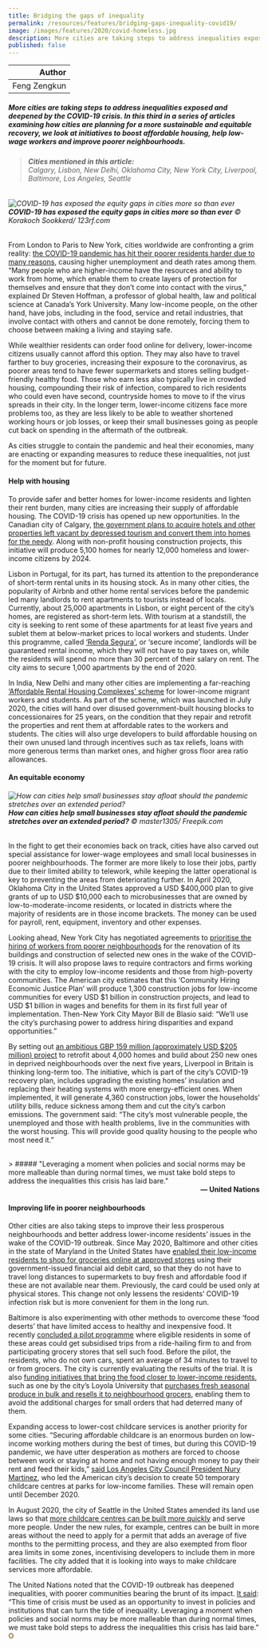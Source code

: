 ```yaml
---
title: Bridging the gaps of inequality
permalink: /resources/features/bridging-gaps-inequality-covid19/
image: /images/features/2020/covid-homeless.jpg
description: More cities are taking steps to address inequalities exposed and deepened by the COVID-19 crisis. In this third in a series of articles examining how cities are planning for a more sustainable and equitable recovery, we look at initiatives to boost affordable housing, help low-wage workers and improve poorer neighbourhoods.
published: false
---
```


| Author |
|---:|
| Feng Zengkun |

##### More cities are taking steps to address inequalities exposed and deepened by the COVID-19 crisis. In this third in a series of articles examining how cities are planning for a more sustainable and equitable recovery, we look at initiatives to boost affordable housing, help low-wage workers and improve poorer neighbourhoods.

> ###### **Cities mentioned in this article:** <br> Calgary, Lisbon, New Delhi, Oklahoma City, New York City, Liverpool, Baltimore, Los Angeles, Seattle

###### ![COVID-19 has exposed the equity gaps in cities more so than ever](/images/features/2020/covid-homeless.jpg/)**COVID-19 has exposed the equity gaps in cities more so than ever** ©  Korakoch Sookkerd/ 123rf.com

From London to Paris to New York, cities worldwide are confronting a grim reality: [the COVID-19 pandemic has hit their poorer residents harder due to many reasons](https://globalnews.ca/news/6958322/coronavirus-poor-neighbourhoods/), causing higher unemployment and death rates among them. “Many people who are higher-income have the resources and ability to work from home, which enable them to create layers of protection for themselves and ensure that they don’t come into contact with the virus,” explained Dr Steven Hoffman, a professor of global health, law and political science at Canada’s York University. Many low-income people, on the other hand, have jobs, including in the food, service and retail industries, that involve contact with others and cannot be done remotely, forcing them to choose between making a living and staying safe.

While wealthier residents can order food online for delivery, lower-income citizens usually cannot afford this option. They may also have to travel farther to buy groceries, increasing their exposure to the coronavirus, as poorer areas tend to have fewer supermarkets and stores selling budget-friendly healthy food. Those who earn less also typically live in crowded housing, compounding their risk of infection, compared to rich residents who could even have second, countryside homes to move to if the virus spreads in their city. In the longer term, lower-income citizens face more problems too, as they are less likely to be able to weather shortened working hours or job losses, or keep their small businesses going as people cut back on spending in the aftermath of the outbreak. 

As cities struggle to contain the pandemic and heal their economies, many are enacting or expanding measures to reduce these inequalities, not just for the moment but for future. 

#### **Help with housing**

To provide safer and better homes for lower-income residents and lighten their rent burden, many cities are increasing their supply of affordable housing. The COVID-19 crisis has opened up new opportunities. In the Canadian city of Calgary, [the government plans to acquire hotels and other properties left vacant by depressed tourism and convert them into homes for the needy](https://www.calgary.ca/content/dam/www/cs/olsh/publishingimages/affordable-housing/COVID-19-Community-Advocacy-Plan-Overview.pdf). Along with non-profit housing construction projects, this initiative will produce 5,100 homes for nearly 12,000 homeless and lower-income citizens by 2024. 

Lisbon in Portugal, for its part, has turned its attention to the preponderance of short-term rental units in its housing stock. As in many other cities, the popularity of Airbnb and other home rental services before the pandemic led many landlords to rent apartments to tourists instead of locals. Currently, about 25,000 apartments in Lisbon, or eight percent of the city’s homes, are registered as short-term lets. With tourism at a standstill, the city is seeking to rent some of these apartments for at least five years and sublet them at below-market prices to local workers and students. Under this programme, called [‘Renda Segura'](https://news.trust.org/item/20200629111057-g8rmr/), or ‘secure income’, landlords will be guaranteed rental income, which they will not have to pay taxes on, while the residents will spend no more than 30 percent of their salary on rent. The city aims to secure 1,000 apartments by the end of 2020.

In India, New Delhi and many other cities are implementing a far-reaching [‘Affordable Rental Housing Complexes’ scheme](https://pib.gov.in/PressReleasePage.aspx?PRID=1637215) for lower-income migrant workers and students. As part of the scheme, which was launched in July 2020, the cities will hand over disused government-built housing blocks to concessionaires for 25 years, on the condition that they repair and retrofit the properties and rent them at affordable rates to the workers and students. The cities will also urge developers to build affordable housing on their own unused land through incentives such as tax reliefs, loans with more generous terms than market ones, and higher gross floor area ratio allowances. 

#### **An equitable economy**

###### ![How can cities help small businesses stay afloat should the pandemic stretches over an extended period?](/images/features/2020/covid-small-business.jpg/)**How can cities help small businesses stay afloat should the pandemic stretches over an extended period?** © master1305/ Freepik.com

In the fight to get their economies back on track, cities have also carved out special assistance for lower-wage employees and small local businesses in poorer neighbourhoods. The former are more likely to lose their jobs, partly due to their limited ability to telework, while keeping the latter operational is key to preventing the areas from deteriorating further. In April 2020, Oklahoma City in the United States approved a USD $400,000 plan to give grants of up to USD $10,000 each to microbusinesses that are owned by low-to-moderate-income residents, or located in districts where the majority of residents are in those income brackets. The money can be used for payroll, rent, equipment, inventory and other expenses.

Looking ahead, New York City has negotiated agreements to [prioritise the hiring of workers from poorer neighbourhoods](https://www1.nyc.gov/office-of-the-mayor/news/588-20/mayor-de-blasio-community-hiring-economic-justice-plan) for the renovation of its buildings and construction of selected new ones in the wake of the COVID-19 crisis. It will also propose laws to require contractors and firms working with the city to employ low-income residents and those from high-poverty communities. The American city estimates that this ‘Community Hiring Economic Justice Plan’ will produce 1,300 construction jobs for low-income communities for every USD $1 billion in construction projects, and lead to USD $1 billion in wages and benefits for them in its first full year of implementation. Then-New York City Mayor Bill de Blasio said: “We’ll use the city’s purchasing power to address hiring disparities and expand opportunities.” 

By setting out [an ambitious GBP 159 million (approximately USD $205 million) project](http://councillors.liverpool.gov.uk/documents/s244011/Appendix%201%20-%20Economic%20Recovery%20Plan.pdf) to retrofit about 4,000 homes and build about 250 new ones in deprived neighbourhoods over the next five years, Liverpool in Britain is thinking long-term too. The initiative, which is part of the city’s COVID-19 recovery plan, includes upgrading the existing homes’ insulation and replacing their heating systems with more energy-efficient ones. When implemented, it will generate 4,360 construction jobs, lower the households’ utility bills, reduce sickness among them and cut the city’s carbon emissions. The government said: “The city’s most vulnerable people, the unemployed and those with health problems, live in the communities with the worst housing. This will provide good quality housing to the people who most need it.” 

<br>
> ##### "Leveraging a moment when policies and social norms may be more malleable than during normal times, we must take bold steps to address the inequalities this crisis has laid bare."

<div align="right"><b>— United Nations</b></div>

#### **Improving life in poorer neighbourhoods**

Other cities are also taking steps to improve their less prosperous neighbourhoods and better address lower-income residents’ issues in the wake of the COVID-19 outbreak. Since May 2020, Baltimore and other cities in the state of Maryland in the United States have [enabled their low-income residents to shop for groceries online at approved stores](https://www.baltimoresun.com/coronavirus/bs-md-snap-online-groceries-20200520-guktlxumrnd2jfw2h2tx45w72q-story.html) using their government-issued financial aid debit card, so that they do not have to travel long distances to supermarkets to buy fresh and affordable food if these are not available near them. Previously, the card could be used only at physical stores. This change not only lessens the residents’ COVID-19 infection risk but is more convenient for them in the long run. 

Baltimore is also experimenting with other methods to overcome these ‘food deserts’ that have limited access to healthy and inexpensive food. It recently [concluded a pilot programme](https://mayor.baltimorecity.gov/news/press-releases/2020-06-12-mayor-young-announces-extension-grocery-access-pilot-program-west-and) where eligible residents in some of these areas could get subsidised trips from a ride-hailing firm to and from participating grocery stores that sell such food. Before the pilot, the residents, who do not own cars, spent an average of 34 minutes to travel to or from grocers. The city is currently evaluating the results of the trial. It is also [funding initiatives that bring the food closer to lower-income residents](https://www.politico.com/news/magazine/2020/01/23/baltimore-food-desert-policy-100121), such as one by the city’s Loyola University that [purchases fresh seasonal produce in bulk and resells it to neighbourhood grocers](https://www.loyola.edu/explore/magazine/stories/2019/fresh-beginnings), enabling them to avoid the additional charges for small orders that had deterred many of them.

Expanding access to lower-cost childcare services is another priority for some cities. “Securing affordable childcare is an enormous burden on low-income working mothers during the best of times, but during this COVID-19 pandemic, we have utter desperation as mothers are forced to choose between work or staying at home and not having enough money to pay their rent and feed their kids,” [said Los Angeles City Council President Nury Martinez](https://abc7.com/los-angeles-childcare-child-care-covid-relief-help/6391447/), who led the American city’s decision to create 50 temporary childcare centres at parks for low-income families. These will remain open until December 2020.

In August 2020, the city of Seattle in the United States amended its land use laws so that [more childcare centres can be built more quickly](https://council.seattle.gov/2020/08/17/councilmember-strauss-childcare-near-you-ordinance-passes/) and serve more people. Under the new rules, for example, centres can be built in more areas without the need to apply for a permit that adds an average of five months to the permitting process, and they are also exempted from floor area limits in some zones, incentivising developers to include them in more facilities. The city added that it is looking into ways to make childcare services more affordable.

The United Nations noted that the COVID-19 outbreak has deepened inequalities, with poorer communities bearing the brunt of its impact. [It said](https://www.un.org/sustainabledevelopment/inequality/): “This time of crisis must be used as an opportunity to invest in policies and institutions that can turn the tide of inequality. Leveraging a moment when policies and social norms may be more malleable than during normal times, we must take bold steps to address the inequalities this crisis has laid bare.” **<font color="#967942">O</font>**
